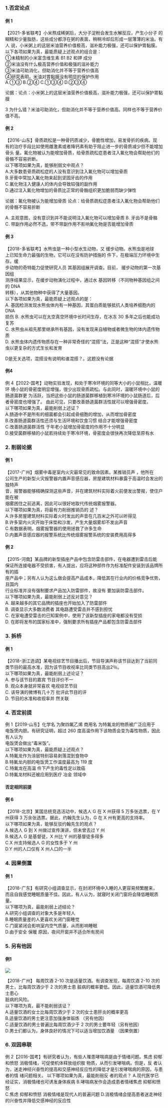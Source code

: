 ### 1.否定论点

#### 例 1
【2021-多省联考】小米熬成稀粥后，大分子淀粉会发生水解反应，产生小分子
的糊精和少量脂肪，这些成分都浮在粥的表面，稍稍冷却后形成一层薄薄的米油。有人
说，小米粥上的这层米油营养价值极高，滋补能力极强，还可以保护胃黏膜。</br>
 以下各项如果为真，最能质疑上述观点的组合是：</br>
 ①未精制的小米富含维生素 B1 B2 和钾 成分</br>
 ②米油没有什么极高营养价值和极强的滋补能力</br>
 ③米油可助消化，但助消化并不等于营养价值高</br>
 ④研究表明，米油对胃黏膜没有明显的保护作用</br>
A.①③ B.②④ C.①③④ D.②③④

论据：论点：小米粥上的这层米油营养价值极高，滋补能力极强，还可以保护胃黏膜

3 为什么错？米油可助消化，但助消化并不等于营养价值高。同样也不等于营养价值不高。

#### 例 2
【2016-山东】骨质疏松是一种骨钙质减少，骨脆性增加，易发骨折的疾病。现
有的治疗手段比如使用雌激素或者降钙素有助于阻止进一步的骨质减少但不能增加骨头
量。氟化物被认为能增加骨质，给骨质疏松症患者注入氟化物会帮助他们的骨骼不容易折断。</br>
以下哪项如果为真，能够削弱文中观点？</br>
A.大多数患骨质疏松症的人没有意识到注入氟化物可以增加骨质</br>
B.牙膏中常加入氟化物来起到坚固牙齿的作用</br>
C.氟化物注入健康人的体内会导致较强的副作用</br>
D.通过注入氟化物增加的骨质比正常的骨骼组织更加脆弱而缺少弹性</br>

论据：氟化物被认为能增加骨质 论点：给骨质疏松症患者注入氟化物会帮助他们的骨骼不容易折断

A. 主观意图，没有意识到并不能说明注入氟化物可以增加骨质
B. 牙齿不是骨骼
C. 带副作用必然不选，带不带副作用不影响氟化物是否能增加骨质

#### 例 3
【2018-多省联考】水熊虫是一种小型水生动物，又 缓步动物。水熊虫是地球</br>
上已知生命力最强的生物，它可以在没有防护措施的 件下，在极端压力环境中生存。缓</br>
步动物的奇特能力促使研究人员 其基因组展开调查。目前， 缓步动物的第一次基因组</br>
测序结果显示，在缓步动物演化过程中，通过水 基因转移（不同物种基因组之间的 DNA</br>
转移），从其他物种中获得了大量基因。</br>
以下各项如果为真，最能质疑上述观点的是：</br>
A. 基因检测发现水熊虫体内有一种基因，其蛋白质能够抵抗人类培养细胞内的 DNA</br>
损伤
B. 水熊虫可以在太空真空环境中长时间生存，在冰冻 30 多年之后也能成功复苏</br>
C. 水熊虫从祖先那里继承所有基因，没有发现来自植物或者微生物的体内遗传物质</br>
D. 水熊虫体内遗传物质存在一种非常奇怪的“混搭”法，正是这种“混搭”才使水熊</br>
虫以更复杂的方式生长和发育

D是无关选项，混搭没有说明和谁混搭？。这题没有论据

#### 例4

例 4【2022-国考】动物实验发现，和处于寒冷环境的同等大小的小鼠相比，温暖环
境小鼠的骨密度明显增强，很少出现骨质疏松。与此同时，温暖环境中小鼠的肠道菌群更
为活跃，当把这些小鼠的肠道菌群移植到寒冷环境的小鼠肠道后，后者骨密度也增强了。
由此可见，只要改善肠道菌群活性就可以增强骨密度。</br>
 以下哪项如果为真，最能削弱上述证？</br>
A.肠道中不是所有的细菌都会引起成骨细胞的增加，从而增加骨密度</br>
B.改善肠道菌群活性还须与生活环境和饮食习惯 结合才能增强骨密度</br>
C.改善肠道菌群活性 于年老小鼠增加骨密度的作用不十分明显</br>
D.接受菌群移植的小鼠若持续处于寒冷环境，骨密度会很快再次降低至原有水</br>

### 2. 削弱论据

#### 例 1
【2017-广州】烟雾中毒是室内火灾最常见的致命因素。某推销员声 ，他所在</br>
公司生产的新型火灾报警器内置声音感应器，房屋建筑材料暴露于高温时会发出的独特声</br>
音，报警器能够精确探测这些声音，并在建筑材料实际着火前便发出警报，使住户能在被</br>
烟雾困住之前逃离，因此可以很好地取代传统烟雾报警器。</br> 
以下哪项如果为真，将最有力削弱推销员的 述？</br> 
A.许多房屋建筑材料实际着火时发出的声音在几百米之外可以听得见</br>
B.许多室内火灾开始于床垫和沙发，产生大量烟雾却不发出声音</br>
C.有数据表明，烟雾报警器的使用拯救了许多生命 </br>
D.内置声音感应器的报警系统比传统烟雾报警系统的安装费用高得多</br>

#### 例 2
【2015-河南】某品牌的新型插座产品中包含防雷击部件，在电器遭到雷击后能</br>
保证所连接电器不受损害，有人提出，应将这种部件作为标准配件安装到该品牌所有的插</br>
座产品中；另有人认为这么做会提高产品成本，降低其在行业内的价格竞争优势，且国内</br>
行业标准并没有强制要求产品加入防雷部件，故没有 要加装防雷击部件。</br> 
以下哪项如果为真，最能削弱上述反对意见？</br> 
A.  越来越多的其它品牌的插座也开始加入了防雷部件 </br>
B.  调查显示大多数消费者 其电路遭受雷击并不感到担忧 </br>
C.  在家电遭受雷击的已知案例中，使用了该新型插座的家电都没有受损 </br>
D.  在即将发布的国家标准中，强制要求所有插座产品都包含防雷击部件 </br>


### 3. 拆桥

#### 例 1
【2018-浙江选调】某电视综艺节目播出后，节目导演声称该节目达到了当前同</br>
类节目的最高水准，因为该节目收视率比同类节目高出2％。</br> 
以下哪项如果为真，最能削弱上述论证？</br> 
A.  参与该节目的嘉宾 节目评价不一 </br>
B.  观众本身就非常喜欢 电视综艺节目 </br>
C.  该导演的微博有几十万 批评此节目的评 </br>
D.  节目的水准和收视率并  然关联

### 4. 否定前提

例 1【2019-山东】化学名 为聚四氟乙烯 商用名 为特氟龙的物质被广泛应用于</br>
电饭煲内胆。有研究证明，超过 260 度高温作用下该物质会变为毒性物质，因此有人认为</br>
电饭煲会做出“毒米饭”。</br> 
以下哪项如果为真，最能质疑上述观点？</br> 
A.特氟龙作为涂层特别容易剥落混到食物中 </br>
B.特氟龙内胆的电饭煲工作温度最高为 119 度 </br>
C.特氟龙在高温 件下产生的毒性足以致癌 </br>
D.特氟龙材料还被应用到医疗 冶金 领域中

#### 否定相同前提

#### 例 6
【2018-北京】某国总统竞选活动中，候选人 G 在 X 州获得 5 万多张选票，在 Y</br>
州获得 3 万余张选票。据此，约翰先生认为，G 在 X 州有更高的支持率。</br> 
以下哪项如果为真，能够反驳约翰先生的观点？</br> 
A.候选人 G 到 X 州做过宣传演讲，但未曾去过 Y 州 </br>
B.候选人 G 是基督徒，X 州比 Y 州的基督徒多得多</br> 
C.X 州支持候选人 G 的女性多于 Y 州</br> 
D.Y 州的人口仅有 X 州人口的一半

### 4. 因果倒置

#### 例 1

【2018-广东】有研究小组调查显示，在封闭环境中入睡的人更容易频繁醒来，</br>
而且自我感觉睡眠质量不佳。因此，有人认为，就寝时关闭门窗将会降低睡眠质量。</br>
以下哪项为真，最能削弱上述结论？</br> 
A.研究小组调查的对象大多是年轻人 </br>
B.睡眠质量差的人更喜欢关闭门窗睡觉 </br>
C.门窗紧闭会影响室内空气质量，从而影响睡眠 </br>
D.由于安全 保暖 原因，夜间开窗并不适合所有房间</br>

### 5. 另有他因

#### 例1

![](./images/1.png)

【2018-广州】 每周饮酒 2-10 次是适量饮酒。有调查发现，每周饮酒 2-10 次的</br>
男士，比每周饮酒少于 2 次的男士患 脏病的概率要低。因此，适量饮酒可降低男士患心</br>
脏病的风险。 </br>
以下哪项为真，最不能削弱该证？</br> 
A.适量饮酒的女士比每周饮酒少于 2 次的女士患肝炎的概率更高 </br>
B.适量饮酒的男士更注意加强身体锻炼  （另有他因）</br>
C.适量饮酒的男士普遍比每周饮酒少于 2 次的男士要年轻（另有他因）</br>
D.男士们都认为，身体良好的情况下可以适当增加饮酒量 （因果倒置）

### 6. 双因串联

例 2【2016-国考】有研究者认为，有些人罹患哮喘病是由于情绪问题。焦虑 抑郁
和愤怒 消极情绪，可促使机体释放组织胺 物质，从而引发哮喘病。但是，反 者认
为，迷走神经兴奋性的提高和交感神经反应性的降低才是引发哮喘病的原因，与患者的情
绪问题相关。 以下哪项如果为真，最能削弱反 者的观点？ 
A.现代医学已经证实，消极情绪也可诱发身体疾病 
B.哮喘病发作会造成患者情绪焦虑 抑郁和愤怒  
C.焦虑 抑郁和愤怒 消极情绪是现代人的普遍问题 
D.消极情绪会提高患者迷走神经的兴奋性并降低交感神经的反应性
